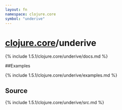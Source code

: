 ```yaml
---
layout: fn
namespace: clojure.core
symbol: "underive"
---
```


# [clojure.core](../)/underive

{% include 1.5.1/clojure.core/underive/docs.md %}

##Examples

{% include 1.5.1/clojure.core/underive/examples.md %}
## Source
{% include 1.5.1/clojure.core/underive/src.md %}

